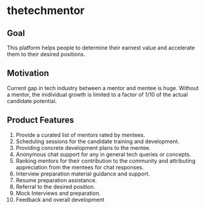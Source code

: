 # thetechmentor

## **Goal**
This platform helps people to determine their earnest value and accelerate them to their desired positions.

## **Motivation**
Current gap in tech industry between a mentor and mentee is huge. Without a mentor, the inidividual growth is limited to a factor of 1/10 of the actual candidate potential.

## **Product Features**
1. Provide a curated list of mentors rated by mentees.
2. Scheduling sessions for the candidate training and development.
3. Providing concrete development plans to the mentee.
4. Anonymous chat support for any in general tech queries or concepts.
5. Ranking mentors for their contribution to the community and attributing appreciation from the mentees for chat responses.
6. Interview preparation material guidance and support.
7. Resume preparation assistance.
8. Referral to the desired position.
9. Mock Interviews and preparation.
10. Feedback and overall development
